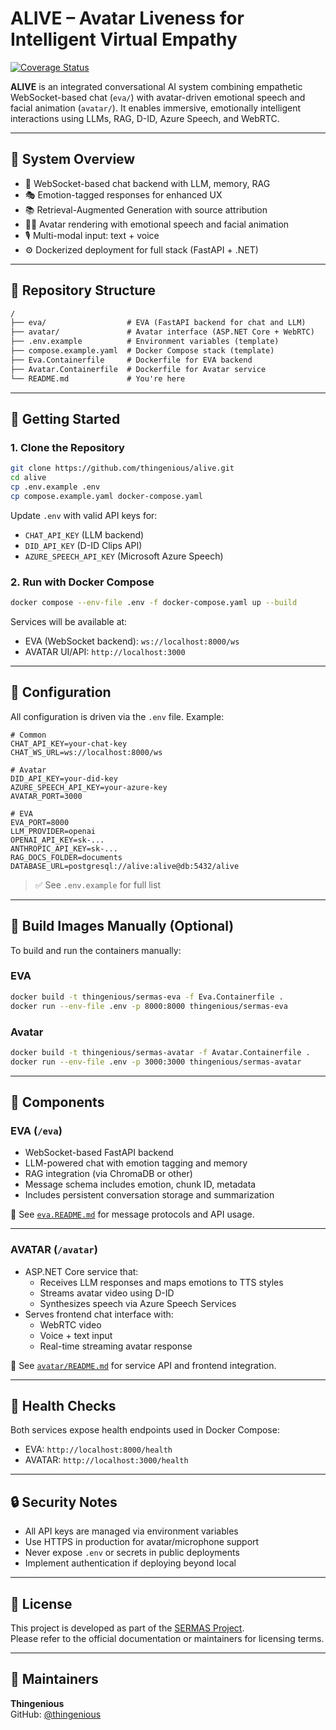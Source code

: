 # ALIVE – Avatar Liveness for Intelligent Virtual Empathy

[![Coverage Status](https://coveralls.io/repos/github/thingenious/sermas/badge.svg)](https://coveralls.io/github/thingenious/sermas)

**ALIVE** is an integrated conversational AI system combining empathetic WebSocket-based chat (`eva/`) with avatar-driven emotional speech and facial animation (`avatar/`). It enables immersive, emotionally intelligent interactions using LLMs, RAG, D-ID, Azure Speech, and WebRTC.

---

## 🧠 System Overview

- 💬 WebSocket-based chat backend with LLM, memory, RAG
- 🎭 Emotion-tagged responses for enhanced UX
- 📚 Retrieval-Augmented Generation with source attribution
- 🧍‍♀️ Avatar rendering with emotional speech and facial animation
- 🎙️ Multi-modal input: text + voice
- ⚙️ Dockerized deployment for full stack (FastAPI + .NET)

---

## 📁 Repository Structure

```txt
/
├── eva/                  # EVA (FastAPI backend for chat and LLM)
├── avatar/               # Avatar interface (ASP.NET Core + WebRTC)
├── .env.example          # Environment variables (template)
├── compose.example.yaml  # Docker Compose stack (template)
├── Eva.Containerfile     # Dockerfile for EVA backend
├── Avatar.Containerfile  # Dockerfile for Avatar service
└── README.md             # You're here
```

---

## 🚀 Getting Started

### 1. Clone the Repository

```bash
git clone https://github.com/thingenious/alive.git
cd alive
cp .env.example .env
cp compose.example.yaml docker-compose.yaml
```

Update `.env` with valid API keys for:

- `CHAT_API_KEY` (LLM backend)
- `DID_API_KEY` (D-ID Clips API)
- `AZURE_SPEECH_API_KEY` (Microsoft Azure Speech)

### 2. Run with Docker Compose

```bash
docker compose --env-file .env -f docker-compose.yaml up --build
```

Services will be available at:

- EVA (WebSocket backend): `ws://localhost:8000/ws`
- AVATAR UI/API: `http://localhost:3000`

---

## 🔧 Configuration

All configuration is driven via the `.env` file. Example:

```env
# Common
CHAT_API_KEY=your-chat-key
CHAT_WS_URL=ws://localhost:8000/ws

# Avatar
DID_API_KEY=your-did-key
AZURE_SPEECH_API_KEY=your-azure-key
AVATAR_PORT=3000

# EVA
EVA_PORT=8000
LLM_PROVIDER=openai
OPENAI_API_KEY=sk-...
ANTHROPIC_API_KEY=sk-...
RAG_DOCS_FOLDER=documents
DATABASE_URL=postgresql://alive:alive@db:5432/alive
```

> ✅ See `.env.example` for full list

---

## 🧱 Build Images Manually (Optional)

To build and run the containers manually:

### EVA

```bash
docker build -t thingenious/sermas-eva -f Eva.Containerfile .
docker run --env-file .env -p 8000:8000 thingenious/sermas-eva
```

### Avatar

```bash
docker build -t thingenious/sermas-avatar -f Avatar.Containerfile .
docker run --env-file .env -p 3000:3000 thingenious/sermas-avatar
```

---

## 🧩 Components

### EVA (`/eva`)

- WebSocket-based FastAPI backend
- LLM-powered chat with emotion tagging and memory
- RAG integration (via ChromaDB or other)
- Message schema includes emotion, chunk ID, metadata
- Includes persistent conversation storage and summarization

📖 See [`eva.README.md`](./eva.README.md) for message protocols and API usage.

---

### AVATAR (`/avatar`)

- ASP.NET Core service that:
  - Receives LLM responses and maps emotions to TTS styles
  - Streams avatar video using D-ID
  - Synthesizes speech via Azure Speech Services
- Serves frontend chat interface with:
  - WebRTC video
  - Voice + text input
  - Real-time streaming avatar response

📖 See [`avatar/README.md`](./avatar/README.md) for service API and frontend integration.

---

## 🧪 Health Checks

Both services expose health endpoints used in Docker Compose:

- EVA: `http://localhost:8000/health`
- AVATAR: `http://localhost:3000/health`

---

## 🔒 Security Notes

- All API keys are managed via environment variables
- Use HTTPS in production for avatar/microphone support
- Never expose `.env` or secrets in public deployments
- Implement authentication if deploying beyond local

---

## 📝 License

This project is developed as part of the [SERMAS Project](https://sermasproject.eu/).  
Please refer to the official documentation or maintainers for licensing terms.

---

## 👥 Maintainers

**Thingenious**  
GitHub: [@thingenious](https://github.com/thingenious)
